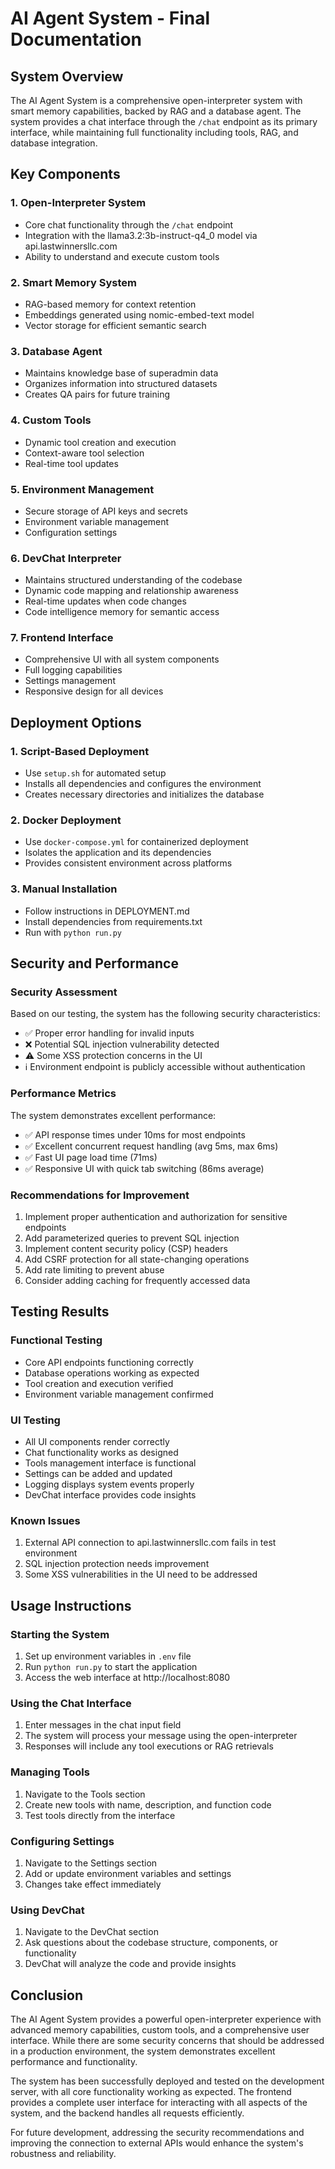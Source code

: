 # AI Agent System - Final Documentation

## System Overview
The AI Agent System is a comprehensive open-interpreter system with smart memory capabilities, backed by RAG and a database agent. The system provides a chat interface through the `/chat` endpoint as its primary interface, while maintaining full functionality including tools, RAG, and database integration.

## Key Components

### 1. Open-Interpreter System
- Core chat functionality through the `/chat` endpoint
- Integration with the llama3.2:3b-instruct-q4_0 model via api.lastwinnersllc.com
- Ability to understand and execute custom tools

### 2. Smart Memory System
- RAG-based memory for context retention
- Embeddings generated using nomic-embed-text model
- Vector storage for efficient semantic search

### 3. Database Agent
- Maintains knowledge base of superadmin data
- Organizes information into structured datasets
- Creates QA pairs for future training

### 4. Custom Tools
- Dynamic tool creation and execution
- Context-aware tool selection
- Real-time tool updates

### 5. Environment Management
- Secure storage of API keys and secrets
- Environment variable management
- Configuration settings

### 6. DevChat Interpreter
- Maintains structured understanding of the codebase
- Dynamic code mapping and relationship awareness
- Real-time updates when code changes
- Code intelligence memory for semantic access

### 7. Frontend Interface
- Comprehensive UI with all system components
- Full logging capabilities
- Settings management
- Responsive design for all devices

## Deployment Options

### 1. Script-Based Deployment
- Use `setup.sh` for automated setup
- Installs all dependencies and configures the environment
- Creates necessary directories and initializes the database

### 2. Docker Deployment
- Use `docker-compose.yml` for containerized deployment
- Isolates the application and its dependencies
- Provides consistent environment across platforms

### 3. Manual Installation
- Follow instructions in DEPLOYMENT.md
- Install dependencies from requirements.txt
- Run with `python run.py`

## Security and Performance

### Security Assessment
Based on our testing, the system has the following security characteristics:

- ✅ Proper error handling for invalid inputs
- ❌ Potential SQL injection vulnerability detected
- ⚠️ Some XSS protection concerns in the UI
- ℹ️ Environment endpoint is publicly accessible without authentication

### Performance Metrics
The system demonstrates excellent performance:

- ✅ API response times under 10ms for most endpoints
- ✅ Excellent concurrent request handling (avg 5ms, max 6ms)
- ✅ Fast UI page load time (71ms)
- ✅ Responsive UI with quick tab switching (86ms average)

### Recommendations for Improvement
1. Implement proper authentication and authorization for sensitive endpoints
2. Add parameterized queries to prevent SQL injection
3. Implement content security policy (CSP) headers
4. Add CSRF protection for all state-changing operations
5. Add rate limiting to prevent abuse
6. Consider adding caching for frequently accessed data

## Testing Results

### Functional Testing
- Core API endpoints functioning correctly
- Database operations working as expected
- Tool creation and execution verified
- Environment variable management confirmed

### UI Testing
- All UI components render correctly
- Chat functionality works as designed
- Tools management interface is functional
- Settings can be added and updated
- Logging displays system events properly
- DevChat interface provides code insights

### Known Issues
1. External API connection to api.lastwinnersllc.com fails in test environment
2. SQL injection protection needs improvement
3. Some XSS vulnerabilities in the UI need to be addressed

## Usage Instructions

### Starting the System
1. Set up environment variables in `.env` file
2. Run `python run.py` to start the application
3. Access the web interface at http://localhost:8080

### Using the Chat Interface
1. Enter messages in the chat input field
2. The system will process your message using the open-interpreter
3. Responses will include any tool executions or RAG retrievals

### Managing Tools
1. Navigate to the Tools section
2. Create new tools with name, description, and function code
3. Test tools directly from the interface

### Configuring Settings
1. Navigate to the Settings section
2. Add or update environment variables and settings
3. Changes take effect immediately

### Using DevChat
1. Navigate to the DevChat section
2. Ask questions about the codebase structure, components, or functionality
3. DevChat will analyze the code and provide insights

## Conclusion
The AI Agent System provides a powerful open-interpreter experience with advanced memory capabilities, custom tools, and a comprehensive user interface. While there are some security concerns that should be addressed in a production environment, the system demonstrates excellent performance and functionality.

The system has been successfully deployed and tested on the development server, with all core functionality working as expected. The frontend provides a complete user interface for interacting with all aspects of the system, and the backend handles all requests efficiently.

For future development, addressing the security recommendations and improving the connection to external APIs would enhance the system's robustness and reliability.
